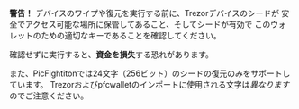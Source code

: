 **警告！** デバイスのワイプや復元を実行する前に、Trezorデバイスのシードが
安全でアクセス可能な場所に保管してあること、そしてシードが有効で
このウォレットのための適切なキーであることを確認してください。

確認せずに実行すると、**資金を損失**する恐れがあります。

また、PicFightitonでは24文字（256ビット）のシードの復元のみをサポートしています。
Trezorおよびpfcwalletのインポートに使用される文字は*異なります*のでご注意ください。
